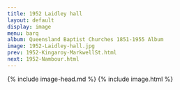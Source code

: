 ```yaml
---
title: 1952 Laidley hall
layout: default
display: image
menu: barq
album: Queensland Baptist Churches 1851-1955 Album
image: 1952-Laidley-hall.jpg
prev: 1952-Kingaroy-MarkwellSt.html
next: 1952-Nambour.html
---
```

{% include image-head.md %}
{% include image.html %}